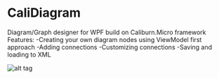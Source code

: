 CaliDiagram
===========

Diagram/Graph designer for WPF build on Caliburn.Micro framework
Features:
-Creating your own diagram nodes using ViewModel first approach
-Adding connections 
-Customizing connections
-Saving and loading to XML

![alt tag](https://cloud.githubusercontent.com/assets/3065454/5565103/b83c2e1e-8ee5-11e4-803a-992050d5fa0c.png)
